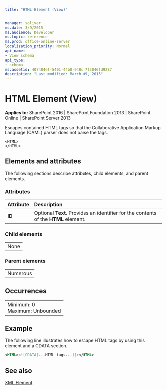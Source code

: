 ```yaml
---
title: "HTML Element (View)"


manager: soliver
ms.date: 3/9/2015
ms.audience: Developer
ms.topic: reference
ms.prod: office-online-server
localization_priority: Normal
api_name:
- View schema
api_type:
- schema
ms.assetid: 407484ef-5401-44b0-948c-7f5046fd9287
description: "Last modified: March 09, 2015"
---
```


# HTML Element (View)

 
  
 **Applies to:** SharePoint 2016 | SharePoint Foundation 2013 | SharePoint Online | SharePoint Server 2013
  
Escapes contained HTML tags so that the Collaborative Application Markup Language (CAML) parser does not parse the tags.
  
```
<HTML>
</HTML>
```

## Elements and attributes

The following sections describe attributes, child elements, and parent elements.

### Attributes

|**Attribute**|**Description**|
|:-----|:-----|
|**ID** <br/> |Optional **Text**. Provides an identifier for the contents of the **HTML** element.  <br/> |
   
### Child elements

||
|:-----|
|None |
   
### Parent elements

||
|:-----|
|Numerous |
   
## Occurrences

||
|:-----|
|Minimum: 0  <br/> Maximum: Unbounded  <br/> |
   
## Example

The following line illustrates how to escape HTML tags by using this element and a CDATA section.
  
```XML
<HTML><![CDATA[...HTML tags...]]></HTML>
```

## See also



[XML Element](../../collaborative-application-markup-language-caml-schemas/query-schema/xml-element.md)

